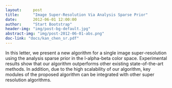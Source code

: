 ```yaml
---
layout:     post
title:      "Image Super-Resolution Via Analysis Sparse Prior"
date:       2012-06-01 12:00:00
author:     "Start Bootstrap"
header-img: "img/post-bg-default.jpg"
abstract-img: "img/post-2012-06-01-abs.png"
doc-link: "docs/kan_chen_sr.pdf"
---
```


<p>In this letter, we present a new algorithm for a single image super-resolution using the analysis sparse prior in the l-alpha-beta color space. Experimental results show that our algorithm outperforms other existing state-of-the-art methods. In addition, due to the high scalability of our algorithm, key modules of the proposed algorithm can be integrated with other super resolution
algorithms.</p>